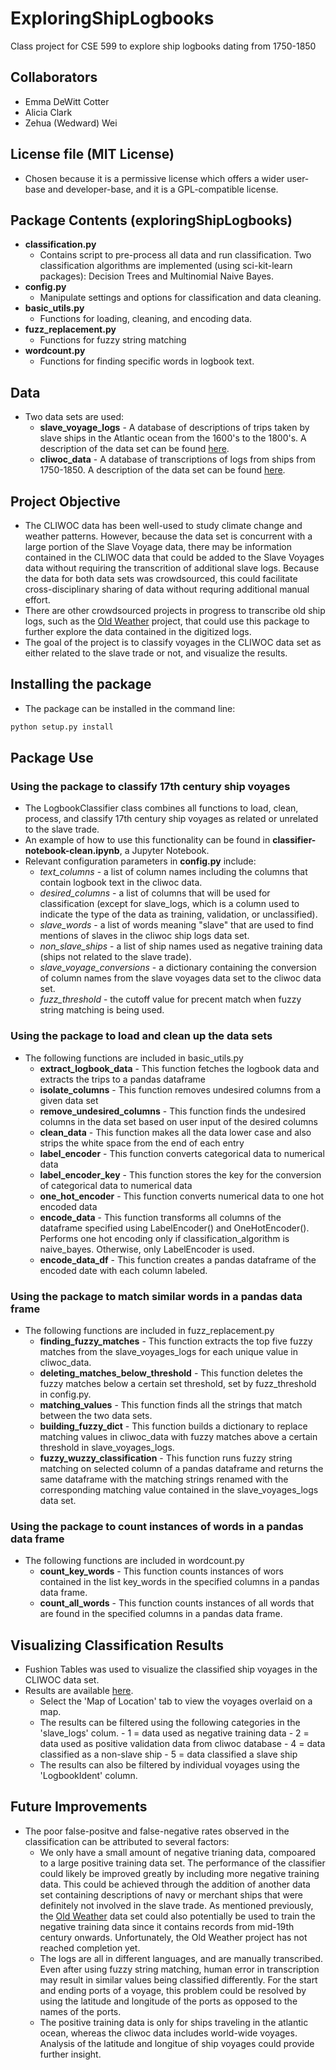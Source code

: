 ﻿# ExploringShipLogbooks
Class project for CSE 599 to explore ship logbooks dating from 1750-1850

## Collaborators
- Emma DeWitt Cotter
- Alicia Clark
- Zehua (Wedward) Wei

## License file (MIT License)
- Chosen because it is a permissive license which offers a wider user-base and developer-base, and it is a GPL-compatible license.

## Package Contents (exploringShipLogbooks)
- **classification.py**
  - Contains script to pre-process all data and run classification. Two classification algorithms are implemented (using sci-kit-learn packages): Decision Trees and Multinomial Naive Bayes.
- **config.py**
  - Manipulate settings and options for classification and data cleaning.
- **basic_utils.py** 
  - Functions for loading, cleaning, and encoding data.
- **fuzz_replacement.py** 
  - Functions for fuzzy string matching
- **wordcount.py** 
  - Functions for finding specific words in logbook text.

## Data
- Two data sets are used:
  - **slave_voyage_logs** - A database of descriptions of trips taken by slave ships in the Atlantic ocean from the 1600's to the 1800's. A description of the data set can be found [here](http://www.slavevoyages.org/).
  - **cliwoc_data** - A database of transcriptions of logs from ships from 1750-1850. A description of the data set can be found [here](https://www.kaggle.com/kaggle/climate-data-from-ocean-ships).

## Project Objective
- The CLIWOC data has been well-used to study climate change and weather patterns. However, because the data set is concurrent with a large portion of the Slave Voyage data, there may be information contained in the CLIWOC data that could be added to the Slave Voyages data without requiring the transcrition of additional slave logs. Because the data for both data sets was crowdsourced, this could facilitate cross-disciplinary sharing of data without requring additional manual effort. 
- There are other crowdsourced projects in progress to transcribe old ship logs, such as the [Old Weather](https://www.oldweather.org/#/) project, that could use this package to further explore the data contained in the digitized logs.
- The goal of the project is to classify voyages in the CLIWOC data set as either related to the slave trade or not, and visualize the results.

## Installing the package
- The package can be installed in the command line:
```python
python setup.py install
```

## Package Use
### Using the package to classify 17th century ship voyages
- The LogbookClassifier class combines all functions to load, clean, process, and classify 17th century ship voyages as related or unrelated to the slave trade.
- An example of how to use this functionality can be found in **classifier-notebook-clean.ipynb**, a Jupyter Notebook.
- Relevant configuration parameters in **config.py** include:
  - *text_columns* - a list of column names including the columns that contain logbook text in the cliwoc data.
  - *desired_columns* - a list of columns that will be used for classification (except for slave_logs, which is a column used to indicate the type of the data as training, validation, or unclassified).
  - *slave_words* - a list of words meaning "slave" that are used to find mentions of slaves in the cliwoc ship logs data set.
  - *non_slave_ships* - a list of ship names used as negative training data (ships not related to the slave trade).
  - *slave_voyage_conversions* - a dictionary containing the conversion of column names from the slave voyages data set to the cliwoc data set. 
  - *fuzz_threshold* - the cutoff value for precent match when fuzzy string matching is being used.

### Using the package to load and clean up the data sets
- The following functions are included in basic_utils.py
  - **extract_logbook_data** - This function fetches the logbook data and extracts the trips to a pandas dataframe
  - **isolate_columns** - This function removes undesired columns from a given data set
  - **remove_undesired_columns** - This function finds the undesired columns in the data set based on user input of the desired columns
  - **clean_data** - This function makes all the data lower case and also strips the white space from the end of each entry
  - **label_encoder** - This function converts categorical data to numerical data
  - **label_encoder_key** - This function stores the key for the conversion of categorical data to numerical data
  - **one_hot_encoder** - This function converts numerical data to one hot encoded data
  - **encode_data** - This function transforms all columns of the dataframe specified using LabelEncoder() and OneHotEncoder(). Performs one hot encoding only if classification_algorithm is naive_bayes. Otherwise, only LabelEncoder is used.
  - **encode_data_df** - This function creates a pandas dataframe of the encoded date with each column labeled.

### Using the package to match similar words in a pandas data frame
- The following functions are included in fuzz_replacement.py
  - **finding_fuzzy_matches** - This function extracts the top five fuzzy matches from the slave_voyages_logs for each unique value in cliwoc_data.
  - **deleting_matches_below_threshold** - This function deletes the fuzzy matches below a certain set threshold, set by fuzz_threshold in config.py.
  - **matching_values** - This function finds all the strings that match between the two data sets.
  - **building_fuzzy_dict** - This function builds a dictionary to replace matching values in cliwoc_data with fuzzy matches above a certain threshold in slave_voyages_logs.
  - **fuzzy_wuzzy_classification** - This function runs fuzzy string matching on selected column of a pandas dataframe and returns the same dataframe with the matching strings renamed with the corresponding matching value contained in the slave_voyages_logs data set.

### Using the package to count instances of words in a pandas data frame
- The following functions are included in wordcount.py
  - **count_key_words** - This function counts instances of wors contained in the list key_words in the specified columns in a pandas data frame.
  -  **count_all_words** - This function counts instances of all words that are found in the specified columns in a pandas data frame.

## Visualizing Classification Results
- Fushion Tables was used to visualize the classified ship voyages in the CLIWOC data set.
- Results are available [here](https://www.google.com/fusiontables/DataSource?docid=1oMz6bYNujbQAz2tViXXncIU8WsYQgcJZ1Jn0_Q5k#rows:id=1).
  - Select the 'Map of Location' tab to view the voyages overlaid on a map.
  - The results can be filtered using the following categories in the 'slave_logs' colum.
        - 1 = data used as negative training data
        - 2 = data used as positive validation data from cliwoc database
        - 4 = data classified as a non-slave ship
        - 5 = data classified a slave ship
  - The results can also be filtered by individual voyages using the 'LogbookIdent' column.

## Future Improvements
- The poor false-positve and false-negative rates observed in the classification can be attributed to several factors:
  - We only have a small amount of negative trianing data, compoared to a large positive training data set. The performance of the classifier could likely be improved greatly by including more negative training data. This could be achieved through the addition of another data set containing descriptions of navy or merchant ships that were definitely not involved in the slave trade. As mentioned previously, the [Old Weather](https://www.oldweather.org/#/) data set could also potentially be used to train the negative training data since it contains records from mid-19th century onwards. Unfortunately, the Old Weather project has not reached completion yet.
  - The logs are all in different languages, and are manually transcribed. Even after using fuzzy string matching, human error in transcription may result in similar values being classified differently. For the start and ending ports of a voyage, this problem could be resolved by using the latitude and longitude of the ports as opposed to the names of the ports.
  - The positive training data is only for ships traveling in the atlantic ocean, whereas the cliwoc data includes world-wide voyages. Analysis of the latitude and longitue of ship voyages could provide further insight.

